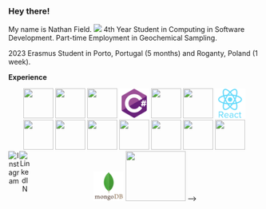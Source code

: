 ### Hey there! 
My name is Nathan Field. <img src="https://user-images.githubusercontent.com/92158821/167267482-e03307e0-af93-4309-bb7d-70d2dc16393c.png" width="20px">
4th Year Student in Computing in Software Development.
Part-time Employment in Geochemical Sampling.

2023 Erasmus Student in Porto, Portugal (5 months) and Roganty, Poland (1 week).




**Experience**
<p align="center">
    <img src="https://cdn.jsdelivr.net/gh/devicons/devicon/icons/python/python-original-wordmark.svg" height="60" width="60"/> 
    <img src="https://cdn.jsdelivr.net/gh/devicons/devicon/icons/mysql/mysql-original-wordmark.svg" height="60" width="60"/>
    <img src="https://cdn.jsdelivr.net/gh/devicons/devicon/icons/php/php-original.svg" height="60" width="60"/>
    <img src="https://github.com/devicons/devicon/blob/v2.15.1/icons/csharp/csharp-original.svg" height="60" width="60"/>
    <img src="https://cdn.jsdelivr.net/gh/devicons/devicon/icons/java/java-original-wordmark.svg" height="60" width="60"/>
    <img src="https://cdn.jsdelivr.net/gh/devicons/devicon/icons/git/git-plain-wordmark.svg" height="60" width="60"/>
    <img src="https://github.com/devicons/devicon/blob/v2.15.1/icons/react/react-original-wordmark.svg" height="60" width="60"/>
    <img src="https://cdn.jsdelivr.net/gh/devicons/devicon/icons/html5/html5-original-wordmark.svg" height="60" width="60"/>
    <img src="https://cdn.jsdelivr.net/gh/devicons/devicon/icons/css3/css3-original-wordmark.svg" height="60" width="60"/>
    <img src="https://cdn.jsdelivr.net/gh/devicons/devicon/icons/bootstrap/bootstrap-original-wordmark.svg" height="60" width="60"/>
    <img src="https://cdn.jsdelivr.net/gh/devicons/devicon/icons/firebase/firebase-plain-wordmark.svg" height="60" width="60"/>
    <img src="https://cdn.jsdelivr.net/gh/devicons/devicon/icons/amazonwebservices/amazonwebservices-plain-wordmark.svg" height="60" width="60"/>
    <img src="https://cdn.jsdelivr.net/gh/devicons/devicon/icons/androidstudio/androidstudio-original-wordmark.svg" height="60" width="60"/>
    <img src="https://cdn.jsdelivr.net/gh/devicons/devicon/icons/flask/flask-original-wordmark.svg" height="60" width="60"/>
    <img src="https://github.com/devicons/devicon/blob/v2.15.1/icons/mongodb/mongodb-original-wordmark.svg" height="60" width="60"/>
    <img src="https://github.com/nfield0/nfield0/assets/92158821/d1fb798f-d791-441b-bceb-e01afcf4032c" height = "100" width="120/>

</p>



Find my contact information here:


<!--<a href="https://www.instagram.com/fieldy2002/">
  <img align="left" alt="Instagram" width="22px" src="https://user-images.githubusercontent.com/92158821/196040259-6038b89c-a44b-46bc-9694-169c2434daa3.svg" />
</a>
-->
<a href="https://www.linkedin.com/in/nathan-field-408a71198/">
  <img align="left" alt="LinkedIN" width="22px" src="https://user-images.githubusercontent.com/92158821/196040261-e542e25a-a528-45fc-b404-d9175782c2bd.svg" />
</a>


